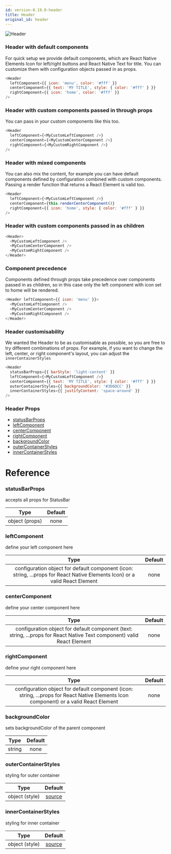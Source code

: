 ```yaml
---
id: version-0.19.0-header
title: Header
original_id: header
---
```


![Header](/react-native-elements/img/header.png)

### Header with default components

For quick setup we provide default components, which are React Native Elements Icon for left/right buttons and React Native Text for title. You can customize them with configuration objects passed in as props.

```js
<Header
  leftComponent={{ icon: 'menu', color: '#fff' }}
  centerComponent={{ text: 'MY TITLE', style: { color: '#fff' } }}
  rightComponent={{ icon: 'home', color: '#fff' }}
/>
```

### Header with custom components passed in through props

You can pass in your custom components like this too.

```js
<Header
  leftComponent={<MyCustomLeftComponent />}
  centerComponent={<MyCustomCenterComponent />}
  rightComponent={<MyCustomRightComponent />}
/>
```

### Header with mixed components

You can also mix the content, for example you can have default components defined by configuration combined with custom components. Passing a render function that returns a React Element is valid too.

```js
<Header
  leftComponent={<MyCustomLeftComponent />}
  centerComponent={this.renderCenterComponent()}
  rightComponent={{ icon: 'home', style: { color: '#fff' } }}
/>
```

### Header with custom components passed in as children

```js
<Header>
  <MyCustomLeftComponent />
  <MyCustomCenterComponent />
  <MyCustomRightComponent />
</Header>
```

### Component precedence

Components defined through props take precedence over components passed in as children, so in this case only the left component with icon set to home will be rendered.

```js
<Header leftComponent={{ icon: 'menu' }}>
  <MyCustomLeftComponent />
  <MyCustomCenterComponent />
  <MyCustomRightComponent />
</Header>
```

### Header customisability

We wanted the Header to be as customisable as possible, so you are free to try different combinations of props. For example, if you want to change the left, center, or right component's layout, you can adjust the `innerContainerStyles`

```js
<Header
  statusBarProps={{ barStyle: 'light-content' }}
  leftComponent={<MyCustomLeftComponent />}
  centerComponent={{ text: 'MY TITLE', style: { color: '#fff' } }}
  outerContainerStyles={{ backgroundColor: '#3D6DCC' }}
  innerContainerStyles={{ justifyContent: 'space-around' }}
/>
```

### Header Props

  * [statusBarProps](#statusbarprops)
  * [leftComponent](#leftcomponent)
  * [centerComponent](#centercomponent)
  * [rightComponent](#rightcomponent)
  * [backgroundColor](#backgroundcolor)
  * [outerContainerStyles](#outercontainerstyles)
  * [innerContainerStyles](#innercontainerstyles)

# Reference 

### statusBarProps
  accepts all props for StatusBar              

 | Type    | Default |
 |:-------:|:-------:|
 |  object (props)|  none   |


### leftComponent
  define your left component here              

 | Type    | Default |
 |:-------:|:-------:|
 |  configuration object for default component (icon: string, ...props for React Native Elements Icon) or a valid React Element  | none   |


### centerComponent
  define your center component here            

 | Type    | Default |
 |:-------:|:-------:|
 |  configuration object for default component (text: string, ...props for React Native Text component) valid React Element |  none   |


### rightComponent
  define your right component here             

 | Type    | Default |
 |:-------:|:-------:|
 |  configuration object for default component (icon: string, ...props for React Native Elements Icon component) or a valid React Element   |  none  |


### backgroundColor
  sets backgroundColor of the parent component 

 | Type    | Default |
 |:-------:|:-------:|
 |  string |  none  |


### outerContainerStyles
  styling for outer container                  

 | Type    | Default |
 |:-------:|:-------:|
 |  object (style)  |  [source](https://github.com/react-native-training/react-native-elements/blob/1f06e20e7742b87be696cf3921979afdfdd87315/src/header/Header.js#L91) |


### innerContainerStyles
  styling for inner container                  

 | Type    | Default |
 |:-------:|:-------:|
 |  object (style) |  [source](https://github.com/react-native-training/react-native-elements/blob/1f06e20e7742b87be696cf3921979afdfdd87315/src/header/Header.js#L85) |


